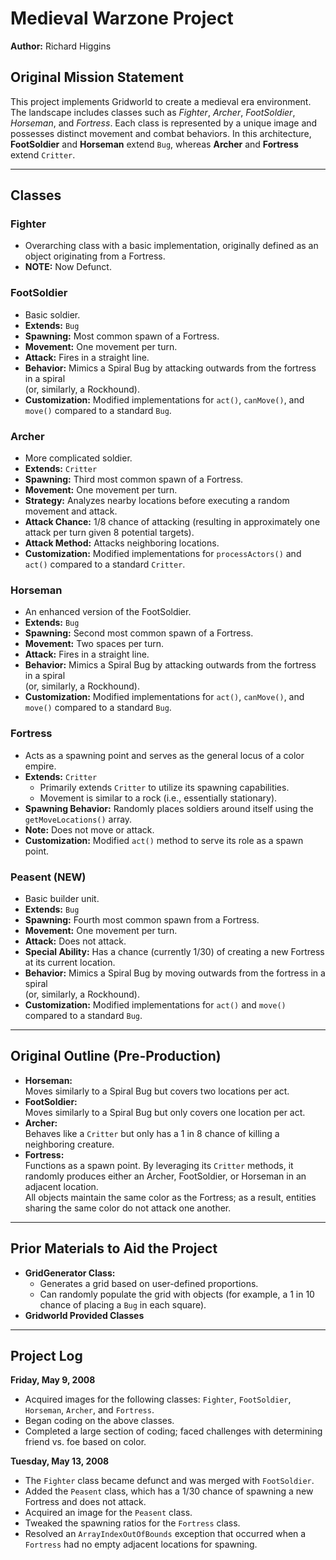# Medieval Warzone Project

**Author:** Richard Higgins

## Original Mission Statement

This project implements Gridworld to create a medieval era environment. The landscape includes classes such as *Fighter*, *Archer*, *FootSoldier*, *Horseman*, and *Fortress*. Each class is represented by a unique image and possesses distinct movement and combat behaviors. In this architecture, **FootSoldier** and **Horseman** extend `Bug`, whereas **Archer** and **Fortress** extend `Critter`.

---

## Classes

### Fighter
- Overarching class with a basic implementation, originally defined as an object originating from a Fortress.
- **NOTE:** Now Defunct.

### FootSoldier
- Basic soldier.
- **Extends:** `Bug`
- **Spawning:** Most common spawn of a Fortress.
- **Movement:** One movement per turn.
- **Attack:** Fires in a straight line.
- **Behavior:** Mimics a Spiral Bug by attacking outwards from the fortress in a spiral  
  (or, similarly, a Rockhound).
- **Customization:** Modified implementations for `act()`, `canMove()`, and `move()` compared to a standard `Bug`.

### Archer
- More complicated soldier.
- **Extends:** `Critter`
- **Spawning:** Third most common spawn of a Fortress.
- **Movement:** One movement per turn.
- **Strategy:** Analyzes nearby locations before executing a random movement and attack.
- **Attack Chance:** 1/8 chance of attacking (resulting in approximately one attack per turn given 8 potential targets).
- **Attack Method:** Attacks neighboring locations.
- **Customization:** Modified implementations for `processActors()` and `act()` compared to a standard `Critter`.

### Horseman
- An enhanced version of the FootSoldier.
- **Extends:** `Bug`
- **Spawning:** Second most common spawn of a Fortress.
- **Movement:** Two spaces per turn.
- **Attack:** Fires in a straight line.
- **Behavior:** Mimics a Spiral Bug by attacking outwards from the fortress in a spiral  
  (or, similarly, a Rockhound).
- **Customization:** Modified implementations for `act()`, `canMove()`, and `move()` compared to a standard `Bug`.

### Fortress
- Acts as a spawning point and serves as the general locus of a color empire.
- **Extends:** `Critter`
  - Primarily extends `Critter` to utilize its spawning capabilities.
  - Movement is similar to a rock (i.e., essentially stationary).
- **Spawning Behavior:** Randomly places soldiers around itself using the `getMoveLocations()` array.
- **Note:** Does not move or attack.
- **Customization:** Modified `act()` method to serve its role as a spawn point.

### Peasent (NEW)
- Basic builder unit.
- **Extends:** `Bug`
- **Spawning:** Fourth most common spawn from a Fortress.
- **Movement:** One movement per turn.
- **Attack:** Does not attack.
- **Special Ability:** Has a chance (currently 1/30) of creating a new Fortress at its current location.
- **Behavior:** Mimics a Spiral Bug by moving outwards from the fortress in a spiral  
  (or, similarly, a Rockhound).
- **Customization:** Modified implementations for `act()` and `move()` compared to a standard `Bug`.

---

## Original Outline (Pre-Production)

- **Horseman:**  
  Moves similarly to a Spiral Bug but covers two locations per act.
- **FootSoldier:**  
  Moves similarly to a Spiral Bug but only covers one location per act.
- **Archer:**  
  Behaves like a `Critter` but only has a 1 in 8 chance of killing a neighboring creature.
- **Fortress:**  
  Functions as a spawn point. By leveraging its `Critter` methods, it randomly produces either an Archer, FootSoldier, or Horseman in an adjacent location.  
  All objects maintain the same color as the Fortress; as a result, entities sharing the same color do not attack one another.

---

## Prior Materials to Aid the Project

- **GridGenerator Class:**
  - Generates a grid based on user-defined proportions.
  - Can randomly populate the grid with objects (for example, a 1 in 10 chance of placing a `Bug` in each square).
- **Gridworld Provided Classes**

---

## Project Log

**Friday, May 9, 2008**
- Acquired images for the following classes: `Fighter`, `FootSoldier`, `Horseman`, `Archer`, and `Fortress`.
- Began coding on the above classes.
- Completed a large section of coding; faced challenges with determining friend vs. foe based on color.

**Tuesday, May 13, 2008**
- The `Fighter` class became defunct and was merged with `FootSoldier`.
- Added the `Peasent` class, which has a 1/30 chance of spawning a new Fortress and does not attack.
- Acquired an image for the `Peasent` class.
- Tweaked the spawning ratios for the `Fortress` class.
- Resolved an `ArrayIndexOutOfBounds` exception that occurred when a `Fortress` had no empty adjacent locations for spawning.


